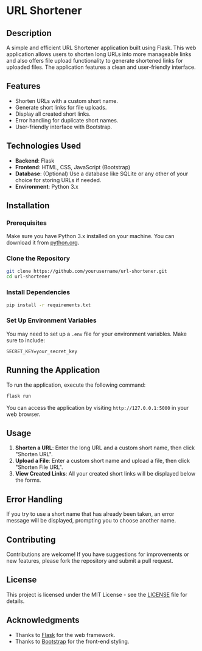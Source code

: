 # URL Shortener

## Description
A simple and efficient URL Shortener application built using Flask. This web application allows users to shorten long URLs into more manageable links and also offers file upload functionality to generate shortened links for uploaded files. The application features a clean and user-friendly interface.

## Features
- Shorten URLs with a custom short name.
- Generate short links for file uploads.
- Display all created short links.
- Error handling for duplicate short names.
- User-friendly interface with Bootstrap.

## Technologies Used
- **Backend**: Flask
- **Frontend**: HTML, CSS, JavaScript (Bootstrap)
- **Database**: (Optional) Use a database like SQLite or any other of your choice for storing URLs if needed.
- **Environment**: Python 3.x

## Installation

### Prerequisites
Make sure you have Python 3.x installed on your machine. You can download it from [python.org](https://www.python.org/downloads/).

### Clone the Repository
```bash
git clone https://github.com/yourusername/url-shortener.git
cd url-shortener
```

### Install Dependencies
```bash
pip install -r requirements.txt
```

### Set Up Environment Variables
You may need to set up a `.env` file for your environment variables. Make sure to include:
```
SECRET_KEY=your_secret_key
```

## Running the Application
To run the application, execute the following command:

```bash
flask run
```

You can access the application by visiting `http://127.0.0.1:5000` in your web browser.

## Usage
1. **Shorten a URL**: Enter the long URL and a custom short name, then click "Shorten URL".
2. **Upload a File**: Enter a custom short name and upload a file, then click "Shorten File URL".
3. **View Created Links**: All your created short links will be displayed below the forms.

## Error Handling
If you try to use a short name that has already been taken, an error message will be displayed, prompting you to choose another name.

## Contributing
Contributions are welcome! If you have suggestions for improvements or new features, please fork the repository and submit a pull request.

## License
This project is licensed under the MIT License - see the [LICENSE](LICENSE) file for details.

## Acknowledgments
- Thanks to [Flask](https://flask.palletsprojects.com/) for the web framework.
- Thanks to [Bootstrap](https://getbootstrap.com/) for the front-end styling.

